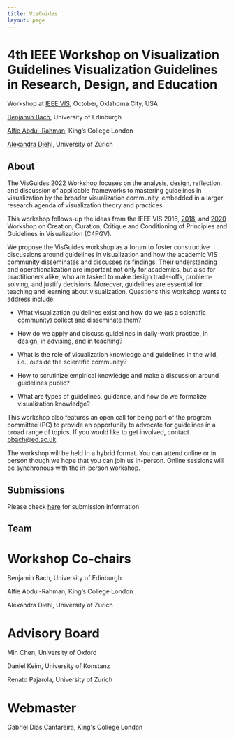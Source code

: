 ```yaml
---
title: VisGuides
layout: page
---
```

# 4th IEEE Workshop on Visualization Guidelines Visualization Guidelines in Research, Design, and Education

Workshop at [IEEE VIS](http://ieeevis.org/year/2022/welcome), October, Oklahoma City, USA

[Benjamin Bach](https://vishub.net/bach.html), University of Edinburgh

[Alfie Abdul-Rahman](http://www.thisisalfie.com/), King’s College London

[Alexandra Diehl](https://www.ifi.uzh.ch/en/vmml/people/current-staff/diehl.html), University of Zurich

## About

The VisGuides 2022 Workshop focuses on the analysis, design, reflection, and discussion of applicable frameworks to mastering guidelines in visualization by the broader visualization community, embedded in a larger research agenda of visualization theory and practices.

This workshop follows-up the ideas from the IEEE VIS 2016, [2018](https://c4pgv.dbvis.de/), and [2020](https://nms.kcl.ac.uk/c4pgv/) Workshop on Creation, Curation, Critique and Conditioning of Principles and Guidelines in Visualization (C4PGV).

We propose the VisGuides workshop as a forum to foster constructive discussions around guidelines in visualization and how the academic VIS community disseminates and discusses its findings. Their understanding and operationalization are important not only for academics, but also for practitioners alike, who are tasked to make design trade-offs, problem-solving, and justify decisions. Moreover, guidelines are essential for teaching and learning about visualization. Questions this workshop wants to address include:

- What visualization guidelines exist and how do we (as a scientific community) collect and disseminate them? 

- How do we apply and discuss guidelines in daily-work practice, in design, in advising, and in teaching? 

- What is the role of visualization knowledge and guidelines in the wild, i.e., outside the scientific community? 

- How to scrutinize empirical knowledge and make a discussion around guidelines public?  

- What are types of guidelines, guidance, and how do we formalize visualization knowledge? 

This workshop also features an open call for being part of the program committee (PC) to provide an opportunity to advocate for guidelines in a broad range of topics. If you would like to get involved, contact bbach@ed.ac.uk.

The workshop will be held in a hybrid format. You can attend online or in person though we hope that  you can join us in-person. Online sessions will be synchronous with the in-person workshop.

## Submissions

Please check [here](/submissions) for submission information.

## Team 

# Workshop Co-chairs 

Benjamin Bach, University of Edinburgh 

Alfie Abdul-Rahman, King’s College London 

Alexandra Diehl, University of Zurich 

# Advisory Board

Min Chen, University of Oxford

Daniel Keim, University of Konstanz

Renato Pajarola, University of Zurich

# Webmaster 

Gabriel Dias Cantareira, King's College London



